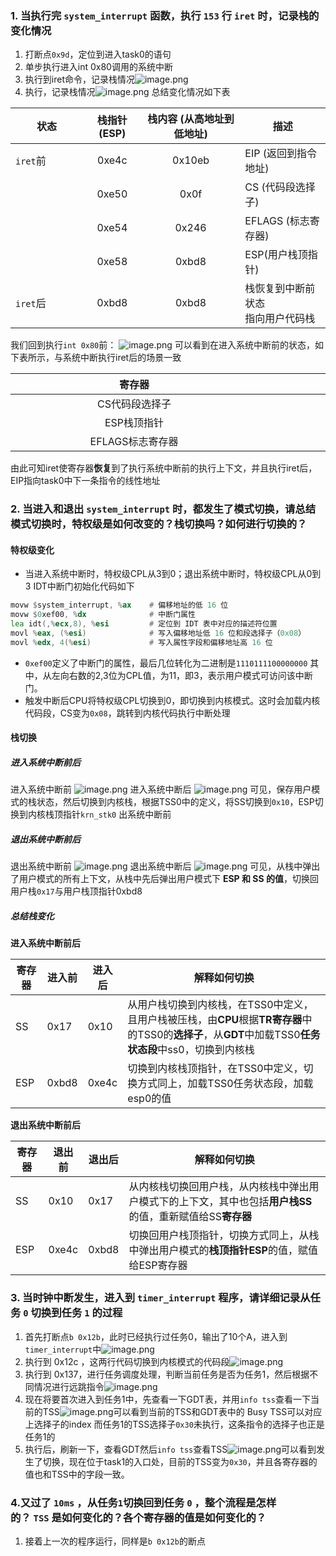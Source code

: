 ### 1. 当执行完 `system_interrupt` 函数，执行 `153` 行 `iret` 时，记录栈的变化情况
1. 打断点`0x9d`，定位到进入task0的语句
2. 单步执行进入int 0x80调用的系统中断
3. 执行到iret命令，记录栈情况![image.png](https://s2.loli.net/2024/11/25/R9OMlden2NKi4VC.png)
4. 执行，记录栈情况![image.png](https://s2.loli.net/2024/11/25/U6HjFpCIlMNvnAu.png)
总结变化情况如下表

| 状态<div style="width:100px"></div> | 栈指针 (ESP) | 栈内容 (从高地址到低地址) | 描述                   |
| --------------------------------- | :-------: | :------------: | -------------------- |
| `iret`前                           |   0xe4c   |     0x10eb     | EIP (返回到指令地址)        |
|                                   |   0xe50   |      0x0f      | CS (代码段选择子)          |
|                                   |   0xe54   |     0x246      | EFLAGS (标志寄存器)       |
|                                   |   0xe58   |     0xbd8      | ESP(用户栈顶指针)          |
| `iret`后                           |   0xbd8   |     0xbd8      | 栈恢复到中断前状态<br>指向用户代码栈 |

我们回到执行`int 0x80`前：
![image.png](https://s2.loli.net/2024/11/25/FsQ1D2AUt9WT4k8.png)
可以看到在进入系统中断前的状态，如下表所示，与系统中断执行iret后的场景一致

| 寄存器<div style="width:380px"></div> | 值<div style="width:280px"></div> |
| :--------------------------------: | :------------------------------: |
|              CS代码段选择子              |               0x0f               |
|              ESP栈顶指针               |              0xbd8               |
|            EFLAGS标志寄存器             |              0x246               |
由此可知iret使寄存器**恢复**到了执行系统中断前的执行上下文，并且执行iret后，EIP指向task0中下一条指令的线性地址
### 2. 当进入和退出 `system_interrupt` 时，都发生了模式切换，请总结模式切换时，特权级是如何改变的？栈切换吗？如何进行切换的？
#### 特权级变化
- 当进入系统中断时，特权级CPL从3到0；退出系统中断时，特权级CPL从0到3
IDT中断门初始化代码如下
```asm
movw $system_interrupt, %ax    # 偏移地址的低 16 位
movw $0xef00, %dx              # 中断门属性
lea idt(,%ecx,8), %esi         # 定位到 IDT 表中对应的描述符位置
movl %eax, (%esi)              # 写入偏移地址低 16 位和段选择子（0x08）
movl %edx, 4(%esi)             # 写入属性字段和偏移地址高 16 位
```
- `0xef00`定义了中断门的属性，最后几位转化为二进制是`1110111100000000`
其中，从左向右数的2,3位为CPL值，为11，即3，表示用户模式可访问该中断门。
- 触发中断后CPU将特权级CPL切换到0，即切换到内核模式。这时会加载内核代码段，CS变为`0x08`，跳转到内核代码执行中断处理
#### 栈切换
##### 进入系统中断前后
进入系统中断前
![image.png](https://s2.loli.net/2024/12/01/FV3MPRTfwDHvtBA.png)
进入系统中断后
![image.png](https://s2.loli.net/2024/12/01/1pZDBMrYt2Haolm.png)
可见，保存用户模式的栈状态，然后切换到内核栈，根据TSS0中的定义，将SS切换到`0x10`，ESP切换到内核栈顶指针`krn_stk0`
出系统中断前
##### 退出系统中断前后
退出系统中断前
![image.png](https://s2.loli.net/2024/12/01/ljX9JtfaHgK3hkI.png)
退出系统中断后
![image.png](https://s2.loli.net/2024/12/01/lfaujeCcg28E7Xq.png)
可见，从栈中弹出了用户模式的所有上下文，从栈中先后弹出用户模式下 **ESP 和 SS 的值**，切换回用户栈`0x17`与用户栈顶指针0xbd8
##### 总结栈变化
**进入系统中断前后**

| 寄存器 | 进入前   | 进入后   | 解释如何切换                                                                                            |
| --- | ----- | ----- | ------------------------------------------------------------------------------------------------- |
| SS  | 0x17  | 0x10  | 从用户栈切换到内核栈，在TSS0中定义，且用户栈被压栈，由**CPU**根据**TR寄存器**中的TSS0的**选择子**，从**GDT**中加载TSS0**任务状态段**中ss0，切换到内核栈 |
| ESP | 0xbd8 | 0xe4c | 切换到内核栈顶指针，在TSS0中定义，切换方式同上，加载TSS0任务状态段，加载esp0的值                                                    |
**退出系统中断前后**

| 寄存器 | 退出前   | 退出后   | 解释如何切换                                                      |
| --- | ----- | ----- | ----------------------------------------------------------- |
| SS  | 0x10  | 0x17  | 从内核栈切换回用户栈，从内核栈中弹出用户模式下的上下文，其中也包括**用户栈SS**的值，重新赋值给SS**寄存器** |
| ESP | 0xe4c | 0xbd8 | 切换回用户栈顶指针，切换方式同上，从栈中弹出用户模式的**栈顶指针ESP**的值，赋值给ESP寄存器          |
### 3. 当时钟中断发生，进入到 `timer_interrupt` 程序，请详细记录从任务 `0` 切换到任务 `1` 的过程
1. 首先打断点`b 0x12b`，此时已经执行过任务0，输出了10个A，进入到`timer_interrupt`中![image.png](https://s2.loli.net/2024/12/03/4zRoUT6j9EbNCgL.png)
2. 执行到 0x12c ，这两行代码切换到内核模式的代码段![image.png](https://s2.loli.net/2024/12/03/oG1YrvKOhuldbxI.png)
3. 执行到 0x137，进行任务调度处理，判断当前任务是否为任务1，然后根据不同情况进行远跳指令![image.png](https://s2.loli.net/2024/12/03/EPZyJQvK8DU9Ie1.png)
4. 现在将要首次进入到任务1中，先查看一下GDT表，并用`info tss`查看一下当前的TSS![image.png](https://s2.loli.net/2024/12/03/WkpMaQAO3zCPF4w.png)可以看到当前的TSS和GDT表中的 Busy TSS可以对应上选择子的index
   而任务1的TSS选择子`0x30`未执行，这条指令的选择子也正是任务1的
5. 执行后，刷新一下，查看GDT然后`info tss`查看TSS![image.png](https://s2.loli.net/2024/12/03/zkrB9iqLNcw4p7J.png)可以看到发生了切换，现在位于task1的入口处，目前的TSS变为`0x30`，并且各寄存器的值也和TSS中的字段一致。
### 4.又过了 `10ms` ，从任务`1`切换回到任务 `0` ，整个流程是怎样的？ `TSS` 是如何变化的？各个寄存器的值是如何变化的？
1. 接着上一次的程序运行，同样是`b 0x12b`的断点